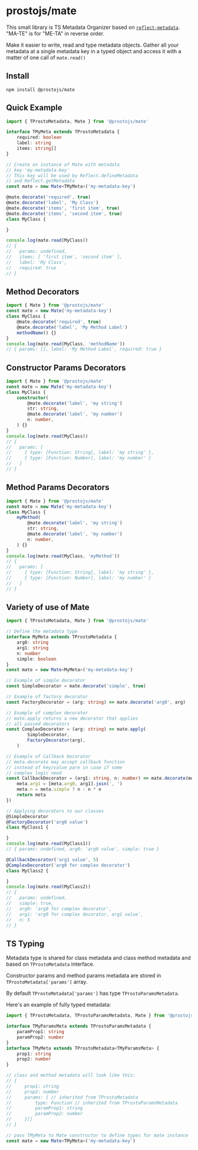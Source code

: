 # prostojs/mate

This small library is TS Metadata Organizer based on [`reflect-metadata`](https://github.com/rbuckton/reflect-metadata). "MA-TE" is for "ME-TA" in reverse order.

Make it easier to write, read and type metadata objects. Gather all your metadata at a single metadata key in a typed object and access it with a matter of one call of `mate.read()`

## Install

`npm install @prostojs/mate`

## Quick Example

```ts
import { TProstoMetadata, Mate } from '@prostojs/mate'

interface TMyMeta extends TProstoMetadata {
    required: boolean
    label: string
    items: string[]
}

// Create an instance of Mate with metadata 
// key 'my-metadata-key'
// This key will be used by Reflect.defineMetadata
// and Reflect.getMetadata
const mate = new Mate<TMyMeta>('my-metadata-key')

@mate.decorate('required', true)
@mate.decorate('label', 'My Class')
@mate.decorate('items', 'first item', true)
@mate.decorate('items', 'second item', true)
class MyClass {

}

console.log(mate.read(MyClass))
// {
//   params: undefined,
//   items: [ 'first item', 'second item' ],
//   label: 'My Class',
//   required: true
// }
```

## Method Decorators

```ts
import { Mate } from '@prostojs/mate'
const mate = new Mate('my-metadata-key')
class MyClass {
    @mate.decorate('required', true)
    @mate.decorate('label', 'My Method Label')
    methodName() {}
}
console.log(mate.read(MyClass, 'methodName'))
// { params: [], label: 'My Method Label', required: true }
```

## Constructor Params Decorators

```ts
import { Mate } from '@prostojs/mate'
const mate = new Mate('my-metadata-key')
class MyClass {
    constructor(
        @mate.decorate('label', 'my string')
        str: string,
        @mate.decorate('label', 'my number')
        n: number,
    ) {}
}
console.log(mate.read(MyClass))
// {
//   params: [
//     { type: [Function: String], label: 'my string' },
//     { type: [Function: Number], label: 'my number' }
//   ]
// }
```

## Method Params Decorators

```ts
import { Mate } from '@prostojs/mate'
const mate = new Mate('my-metadata-key')
class MyClass {
    myMethod(
        @mate.decorate('label', 'my string')
        str: string,
        @mate.decorate('label', 'my number')
        n: number,
    ) {}
}
console.log(mate.read(MyClass, 'myMethod'))
// {
//   params: [
//     { type: [Function: String], label: 'my string' },
//     { type: [Function: Number], label: 'my number' }
//   ]
// }
```

## Variety of use of Mate

```ts
import { TProstoMetadata, Mate } from '@prostojs/mate'

// Define the metadata type
interface MyMeta extends TProstoMetadata {
    arg0: string
    arg1: string
    n: number
    simple: boolean
}
const mate = new Mate<MyMeta>('my-metadata-key')

// Example of simple decorator
const SimpleDecorator = mate.decorate('simple', true)

// Example of factory decorator
const FactoryDecorator = (arg: string) => mate.decorate('arg0', arg)

// Example of complex decorator
// mate.apply returns a new decorator that applies
// all passed decorators
const ComplexDecorator = (arg: string) => mate.apply(
        SimpleDecorator,
        FactoryDecorator(arg),
    )

// Example of Callback Decorator
// meta.decorate may accept callback function
// instead of key/value pare in case if some
// complex logic need
const CallbackDecorator = (arg1: string, n: number) => mate.decorate(meta => {
    meta.arg1 = [meta.arg0, arg1].join(', ')
    meta.n = meta.simple ? n : n * n
    return meta
})

// Applying decorators to our classes
@SimpleDecorator
@FactoryDecorator('arg0 value')
class MyClass1 {

}
console.log(mate.read(MyClass1))
// { params: undefined, arg0: 'arg0 value', simple: true }

@CallbackDecorator('arg1 value', 5)
@ComplexDecorator('arg0 for complex decorator')
class MyClass2 {

}
console.log(mate.read(MyClass2))
// {
//   params: undefined,
//   simple: true,
//   arg0: 'arg0 for complex decorator',
//   arg1: 'arg0 for complex decorator, arg1 value',
//   n: 5
// }
```

## TS Typing

Metadata type is shared for class metadata and class method metadata and based on `TProstoMetadata` interface.

Constructor params and method params metadata are stored in `TProstoMetadata['params']` array.

By default `TProstoMetadata['params']` has type `TProstoParamsMetadata`.

Here's an example of fully typed metadata:
```ts
import { TProstoMetadata, TProstoParamsMetadata, Mate } from '@prostojs/mate'

interface TMyParamsMeta extends TProstoParamsMetadata {
    paramProp1: string
    paramProp2: number
}
interface TMyMeta extends TProstoMetadata<TMyParamsMeta> {
    prop1: string
    prop2: number
}

// class and method metadata will look like this:
// {
//     prop1: string
//     prop2: number
//     params: { // inherited from TProstoMetadata
//         type: Function // inherited from TProstoParamsMetadata
//         paramProp1: string
//         paramProp2: number
//     }[]
// }

// pass TMyMeta to Mate constructor to define types for mate instance
const mate = new Mate<TMyMeta>('my-metadata-key')
```
